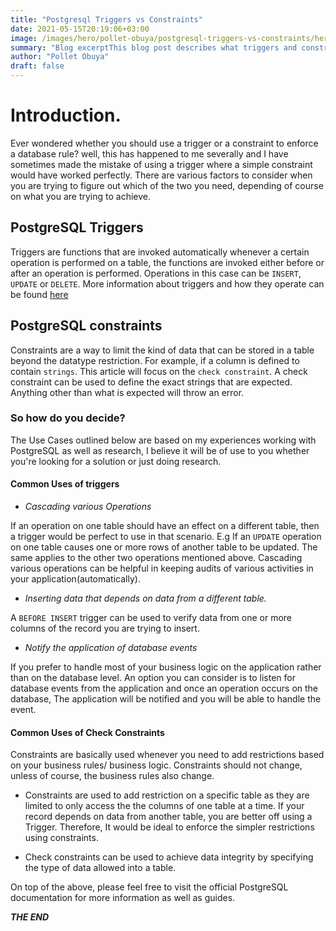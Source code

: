 ```yaml
---
title: "Postgresql Triggers vs Constraints"
date: 2021-05-15T20:19:06+03:00
image: /images/hero/pollet-obuya/postgresql-triggers-vs-constraints/hero.jpeg
summary: "Blog excerptThis blog post describes what triggers and constraints are and how to know which one to select depending on the problem at hand."
author: "Pollet Obuya"
draft: false
---
```


# Introduction.
Ever wondered whether you should use a trigger or a constraint to enforce a database rule? well, this has happened to me severally and I have sometimes made the mistake of using a trigger where a simple constraint would have worked perfectly. There are various factors to consider when you are trying to figure out which of the two you need, depending of course on what you are trying to achieve.

## PostgreSQL Triggers
Triggers are functions that are invoked automatically whenever a certain operation is performed on a table, the functions are invoked either before or after an operation is performed. Operations in this case can be `INSERT`, `UPDATE` or `DELETE`.
More information about triggers and how they operate can be found [here](https://www.postgresql.org/docs/9.1/sql-createtrigger.html)

## PostgreSQL constraints
Constraints are a way to limit the kind of data that can be stored in a table beyond the datatype restriction. For example, if a column is defined to contain `strings`. This article will focus on the `check constraint`. A check constraint can be used to define the exact strings that are expected. Anything other than what is expected will throw an error.

### So how do you decide?
The Use Cases outlined below are based on my experiences working with PostgreSQL as well as research, I believe it will be of use to you  whether you're looking for a solution or just doing research.

#### Common Uses of triggers
- *Cascading various Operations*

If an operation on one table should have an effect on a different table, then a trigger would be perfect to use in that scenario. E.g If an `UPDATE` operation on one table causes one or more rows of another table to be updated. The same applies to the other two operations mentioned above.
Cascading various operations can be helpful in keeping audits of various activities in your application(automatically).

-  *Inserting data that depends on data from a different table.*

A `BEFORE INSERT` trigger can be used to verify data from one or more columns of the record you are trying to insert.

- *Notify the application of database events*

If you prefer to handle most of your business logic on the application rather than on the database level. An option you can consider is to listen for database events from the application and once an operation occurs on the database, The application will be notified and you will be able to handle the event.

#### Common Uses of Check Constraints
Constraints are basically used whenever you need to add restrictions based on your business rules/ business logic. Constraints should not change, unless of course, the business rules also change.

-  Constraints are used to add restriction on a specific table as they are limited to only access the the columns of one table at a time. If your record depends on data from another table, you are better off using a Trigger. Therefore, It would be ideal to enforce the simpler restrictions using constraints.

-  Check constraints can be used to achieve data integrity by specifying the type of data allowed into a table.

On top of the above, please feel free to visit the official PostgreSQL documentation for more information as well as guides.

***THE END***